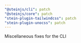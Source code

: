 ```yaml
---
"@steinjs/cli": patch
"@steinjs/core": patch
"stein-plugin-tailwindcss": patch
"stein-plugin-unocss": patch
---
```


Miscellaneous fixes for the CLI
